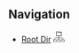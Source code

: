 
## Navigation

- [Root Dir](Fall2023/CEN4020/Index.md) <img src="Assets/root.png" alt="Root Dir Folder" style="width:20px;height:20px;">
